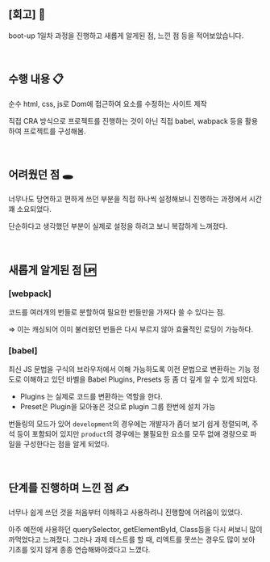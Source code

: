 ## [회고] 🤔

boot-up 1일차 과정을 진행하고 새롭게 알게된 점, 느낀 점 등을 적어보았습니다.

<br/>


## 수행 내용 📋

순수 html, css, js로 Dom에 접근하여 요소를 수정하는 사이트 제작

직접 CRA 방식으로 프로젝트를 진행하는 것이 아닌 직접 babel, wabpack 등을 활용하여 프로젝트를 구성해봄.


<br/>



## 어려웠던 점 🕳

너무나도 당연하고 편하게 쓰던 부분을 직접 하나씩 설정해보니 진행하는 과정에서 시간 꽤 소요되었다.

단순하다고 생각했던 부분이 실제로 설정을 하려고 보니 복잡하게 느껴졌다.

<br/>



## 새롭게 알게된 점 🆙

### [webpack]

코드를 여러개의 번들로 분할하여 필요한 번들만을 가져다 쓸 수 있다는 점.

⇒ 이는 캐싱되어 이미 불러왔던 번들은 다시 부르지 않아 효율적인 로딩이 가능하다.

### [babel]

최신 JS 문법을 구식의 브라우저에서 이해 가능하도록 이전 문법으로 변환하는 기능 정도로 이해하고 있던 바벨을 Babel Plugins, Presets 등 좀 더 깊게 알 수 있게 되었다.

- Plugins 는 실제로 코드를 변환하는 역할을 한다.
- Preset은 Plugin을 모아놓은 것으로 plugin 그룹 한번에 설치 가능

번들링의 모드가 있어 `development`의 경우에는 개발자가 좀더 보기 쉽게 정렬되며, 주석 등이 포함되어 있지만 `product`의 경우에는 불필요한 요소를 모두 없애 경량으로 파일을 구성한다는 점을 알게 되었다.


<br/>


## 단계를 진행하며 느낀 점 ✍️

너무나 쉽게 쓰던 것을 처음부터 이해하고 사용하려니 진행함에 어려움이 있었다.

아주 예전에 사용하던 querySelector, getElementById, Class등을 다시 써보니 많이 까먹었다고 느껴졌다. 그러나 과제 테스트를 할 때, 리엑트를 못쓰는 경우도 많이 보아 기초를 잊지 않게 종종 연습해봐야겠다고 느꼈다.
